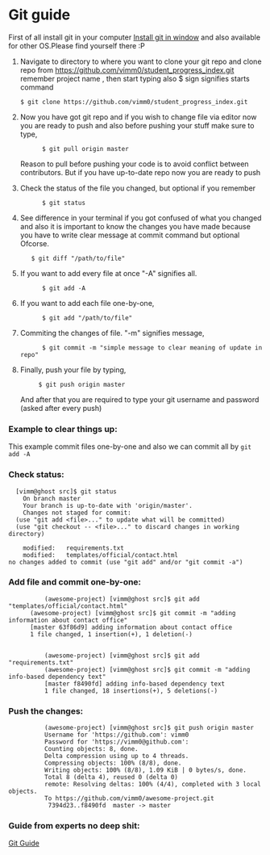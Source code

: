 # Git guide
First of  all install git in your computer
 [Install git in window](https://www.atlassian.com/git/tutorials/install-git#windows) and also available for other OS.Please find yourself there :P
1.  Navigate to directory to where you want to clone your git repo and clone repo from https://github.com/vimm0/student_progress_index.git remember project name , then start typing also $ sign signifies starts command

    ```
    $ git clone https://github.com/vimm0/student_progress_index.git
    ```

2. Now you have got git repo and if you wish to change file via editor now you are ready to push and also before pushing your stuff
   make sure to type,

    ```
          $ git pull origin master

    ```
    Reason to pull before pushing your code is to avoid conflict between contributors. But if you have up-to-date repo now you are ready to push
3. Check the status of the file you changed, but optional if you remember
    ```
          $ git status

    ```
4. See difference in your terminal if you got confused of what you changed and also it is important to know the changes you have made because you have to write clear message at commit command but optional Ofcorse.
    ```
       $ git diff "/path/to/file"

    ```
5. If you want to add every file at once "-A" signifies all.
    ```
          $ git add -A

    ```
6. If you want to add each file one-by-one,
    ```
          $ git add "/path/to/file"

    ```
7. Commiting the changes of file. "-m" signifies message,
    ```
          $ git commit -m "simple message to clear meaning of update in repo"

    ```
8. Finally, push your file by typing,
     ```
          $ git push origin master

    ```
    And after that you are required to type your git username and password (asked after every push)
          
### Example to clear things up:
This example commit files one-by-one and also we can commit all by ``git add -A``
 
### Check status:
```
  [vimm@ghost src]$ git status
	On branch master
	Your branch is up-to-date with 'origin/master'.
	Changes not staged for commit:
  (use "git add <file>..." to update what will be committed)
  (use "git checkout -- <file>..." to discard changes in working directory)

	modified:   requirements.txt
	modified:   templates/official/contact.html
no changes added to commit (use "git add" and/or "git commit -a")

```
### Add file and commit one-by-one:
```
          (awesome-project) [vimm@ghost src]$ git add "templates/official/contact.html"
	  (awesome-project) [vimm@ghost src]$ git commit -m "adding information about contact office"
	  [master 63f86d9] adding information about contact office
	  1 file changed, 1 insertion(+), 1 deletion(-)

    
          (awesome-project) [vimm@ghost src]$ git add "requirements.txt" 
          (awesome-project) [vimm@ghost src]$ git commit -m "adding info-based dependency text"
          [master f8490fd] adding info-based dependency text
          1 file changed, 18 insertions(+), 5 deletions(-)

```
### Push the changes:
```
          (awesome-project) [vimm@ghost src]$ git push origin master
		  Username for 'https://github.com': vimm0
		  Password for 'https://vimm0@github.com': 
		  Counting objects: 8, done.
		  Delta compression using up to 4 threads.
		  Compressing objects: 100% (8/8), done.
		  Writing objects: 100% (8/8), 1.09 KiB | 0 bytes/s, done.
		  Total 8 (delta 4), reused 0 (delta 0)
		  remote: Resolving deltas: 100% (4/4), completed with 3 local objects.
		  To https://github.com/vimm0/awesome-project.git
		   7394d23..f8490fd  master -> master

```
### Guide from experts no deep shit:
 [Git Guide](http://rogerdudler.github.io/git-guide/)
